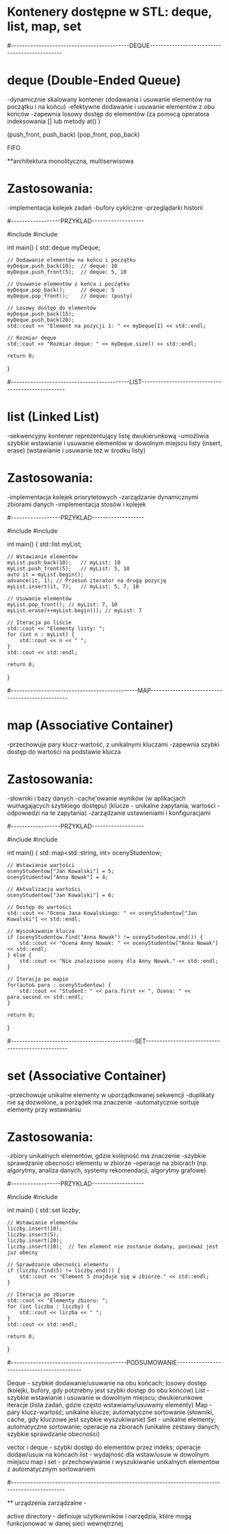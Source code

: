 # Kontenery dostępne w STL: deque, list, map, set

#-------------------------------------------DEQUE----------------------------------------------

# deque (Double-Ended Queue)
-dynamicznie skalowany kontener (dodawania i usuwanie elementów na początku i na końcu)
-efektywne dodawanie i usuwanie elementów z obu końców
-zapewnia losowy dostęp do elementów (za pomocą operatora indeksowania [] lub metody at() )

(push_front, push_back)
(pop_front, pop_back)

FIFO

**architektura monolityczna, multiserwisowa

# Zastosowania:
-implementacja kolejek zadań
-bufory cykliczne
-przeglądarki historii

#------------------PRZYKLAD-------------------

#include <iostream>
#include <deque>

int main()
{
    std::deque<int> myDeque;
    
    // Dodawanie elementów na końcu i początku
    myDeque.push_back(10);  // deque: 10
    myDeque.push_front(5);  // deque: 5, 10
    
    // Usuwanie elementów z końca i początku
    myDeque.pop_back();     // deque: 5
    myDeque.pop_front();    // deque: (pusty)
    
    // Losowy dostęp do elementów
    myDeque.push_back(15);
    myDeque.push_back(20);
    std::cout << "Element na pozycji 1: " << myDeque[1] << std::endl;
    
    // Rozmiar deque
    std::cout << "Rozmiar deque: " << myDeque.size() << std::endl;

    return 0;
}

#-------------------------------------------LIST--------------------------------------------------

# list (Linked List)
-sekwencyjny kontener reprezentujący listę dwukierunkową 
-umożliwia szybkie wstawianie i usuwanie elementów w dowolnym miejscu listy (insert, erase) (wstawianie i usuwanie też w środku listy)

# Zastosowania:
-implementacja kolejek priorytetowych
-zarządzanie dynamicznymi zbiorami danych
-implementacja stosów i kolejek

#------------------PRZYKLAD-------------------

#include <iostream>
#include <list>

int main()
{
    std::list<int> myList;
    
    // Wstawianie elementów
    myList.push_back(10);   // myList: 10
    myList.push_front(5);   // myList: 5, 10
    auto it = myList.begin();
    advance(it, 1); // Przesuń iterator na drugą pozycję
    myList.insert(it, 7);   // myList: 5, 7, 10
    
    // Usuwanie elementów
    myList.pop_front(); // myList: 7, 10
    myList.erase(++myList.begin()); // myList: 7
    
    // Iteracja po liście
    std::cout << "Elementy listy: ";
    for (int n : myList) {
        std::cout << n << " ";
    }
    std::cout << std::endl;

    return 0;
}

#----------------------------------------------MAP------------------------------------------------

# map (Associative Container)
-przechowuje pary klucz-wartość, z unikalnymi kluczami
-zapewnia szybki dostęp do wartości na podstawie klucza

# Zastosowania:
-słowniki i bazy danych
-cache'owanie wyników (w aplikacjach wumagających szybkiego dostępu) (klucze - unikalne zapytania, wartości - odpowiedzi na te zapytania)
-zarządzanie ustawieniami i konfiguracjami

#------------------PRZYKLAD-------------------

#include <iostream>
#include <map>

int main()
{
    std::map<std::string, int> ocenyStudentow;
    
    // Wstawianie wartości
    ocenyStudentow["Jan Kowalski"] = 5;
    ocenyStudentow["Anna Nowak"] = 4;
    
    // Aktualizacja wartości
    ocenyStudentow["Jan Kowalski"] = 6;
    
    // Dostęp do wartości
    std::cout << "Ocena Jana Kowalskiego: " << ocenyStudentow["Jan Kowalski"] << std::endl;
    
    // Wyszukiwanie klucza
    if (ocenyStudentow.find("Anna Nowak") != ocenyStudentow.end()) {
        std::cout << "Ocena Anny Nowak: " << ocenyStudentow["Anna Nowak"] << std::endl;
    } else {
        std::cout << "Nie znaleziono oceny dla Anny Nowak." << std::endl;
    }
    
    // Iteracja po mapie
    for(auto& para : ocenyStudentow) {
        std::cout << "Student: " << para.first << ", Ocena: " << para.second << std::endl;
    }
    
    return 0;
}

#---------------------------------------------SET-------------------------------------------------

# set (Associative Container)
-przechowuje unikalne elementy w uporządkowanej sekwencji
-duplikaty nie są dozwolone, a porządek ma znaczenie
-automatycznie sortuje elementy przy wstawianiu

# Zastosowania:
-zbiory unikalnych elementów, gdzie kolejność ma znaczenie
-szybkie sprawdzanie obecności elementu w zbiorze
-operacje na zbiorach (np. algorytmy, analiza danych, systemy rekomendacji, algorytmy grafowe)

#------------------PRZYKLAD-------------------

#include <iostream>
#include <set>

int main()
{
    std::set<int> liczby;
    
    // Wstawianie elementów
    liczby.insert(10);
    liczby.insert(5);
    liczby.insert(20);
    liczby.insert(10);  // Ten element nie zostanie dodany, ponieważ jest już obecny
    
    // Sprawdzanie obecności elementu
    if (liczby.find(5) != liczby.end()) {
        std::cout << "Element 5 znajduje się w zbiorze." << std::endl;
    }
    
    // Iteracja po zbiorze
    std::cout << "Elementy zbioru: ";
    for (int liczba : liczby) {
        std::cout << liczba << " ";
    }
    std::cout << std::endl;
    
    return 0;
}

#------------------------------------------PODSUMOWANIE-------------------------------------------

Deque - szybkie dodawanie/usuwanie na obu końcach; losowy dostęp                    (kolejki, bufory, gdy potzrebny jest szybki dostęp do obu końców)
List - szybkie wstawianie i usuwanie w dowolnym miejscu; dwukierunkowe iteracje     (lista zadań, gdzie często wstawiamy/usuwamy elementy)
Map - pary klucz-wartość; unikalne klucze; automatyczne sortowanie                  (słowniki, cache, gdy kluczowe jest szybkie wyszukiwanie)
Set - unikalne elementy; automatyczne sortowanie; operacje na zbiorach              (unikalne zestawy danych; szybkie sprawdzanie obecności)


vector i deque - szybki dostęp do elementów przez indeks; operacje dodaw/usuw na końcach
list           - wydajność dla wstaw/usuw w dowolnym miejscu
map i set      - przechowywanie i wyszukiwanie unikalnych elementów z automatycznym sortowaniem

#-------------------------------------------------------------------------------------------------

**
urządzenia zarządzalne - 

active directory - definiuje użytkowników i narzędzia, które mogą funkcjonować w danej sieci wewnętrznej
